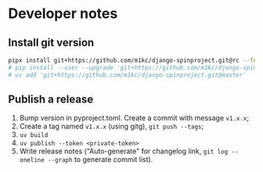 # Developer notes

## Install git version

```sh
pipx install git+https://github.com/m1kc/django-spinproject.git@rc --force
# pip install --user --upgrade 'git+https://github.com/m1kc/django-spinproject.git@master'
# uv add 'git+https://github.com/m1kc/django-spinproject.git@master'
```

## Publish a release

1. Bump version in pyproject.toml. Create a commit with message `v1.x.x`;
2. Create a tag named `v1.x.x` (using gitg), `git push --tags`;
3. `uv build`
4. `uv publish --token <private-token>`
5. Write release notes ("Auto-generate" for changelog link, `git log --oneline --graph` to generate commit list).

